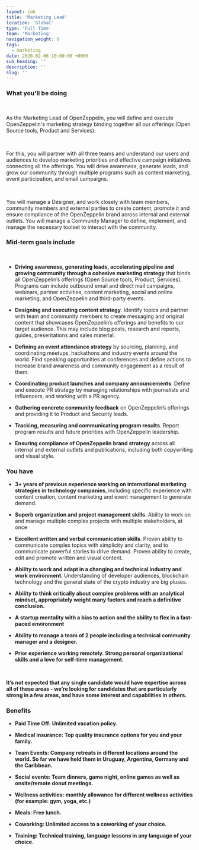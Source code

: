 ```yaml
---
layout: job
title: 'Marketing Lead'
location: 'Global'
type: 'Full Time'
team: 'Marketing'
navigation_weight: 0
tags:
  - marketing
date: 2020-02-06 10:00:00 +0000
sub_heading: ''
description: ''
slug: ''
---
```


<div class="requirements">
  <h3 class="job-description-title">What you'll be doing</h3>
  <br/>
  <p>As the Marketing Lead of OpenZeppelin, you will define and execute OpenZeppelin's marketing strategy binding together all our offerings (Open Source tools, Product and Services).</p>
  <br/>
  <p>For this, you will partner with all three teams and understand our users and audiences to develop marketing priorities and effective campaign initiatives connecting all the offerings. You will drive awareness, generate leads, and grow our community through multiple programs such as content marketing, event participation, and email campaigns.</p>
  <br/>
  <p>You will manage a Designer, and work closely with team members, community members and external parties to create content, promote it and ensure compliance of the OpenZeppelin brand across internal and external outlets. You will manage a Community Manager to define, implement, and manage the necessary toolset to interact with the community.</p>
</div>
<div class="requirements">
  <h3 class="job-description-title">Mid-term goals include</h3>
  <br/>
  <ul>
    <li><p><b>Driving awareness, generating leads, accelerating pipeline and growing community through a cohesive marketing strategy</b> that binds all OpenZeppelin’s offerings (Open Source tools, Product, Services). Programs can include outbound email and direct mail campaigns, webinars, partner activities, content marketing, social and online marketing, and OpenZeppelin and third-party events. </p></li>
    <li><p><b>Designing and executing content strategy</b>. Identify topics and partner with team and community members to create messaging and original content that showcases OpenZeppelin’s offerings and benefits to our target audience. This may include blog posts, research and reports, guides, presentations and sales material.</p></li>
    <li><p><b>Defining an event attendance strategy</b> by sourcing, planning, and coordinating meetups, hackathons and industry events around the world. Find speaking opportunities at conferences and define actions to increase brand awareness and community engagement as a result of them.</p></li>
    <li><p><b>Coordinating product launches and company announcements</b>. Define and execute PR strategy by managing relationships with journalists and influencers, and working with a PR agency.</p></li>
    <li><p><b>Gathering concrete community feedback</b> on OpenZeppelin’s offerings and providing it to Product and Security leads.</p></li>
    <li><p><b>Tracking, measuring and communicating program results</b>. Report program results and future priorities with OpenZeppelin leadership.</p></li>
    <li><p><b>Ensuring compliance of OpenZeppelin brand strategy</b> across all internal and external outlets and publications, including both copywriting and visual style. </p></li>
  </ul>
</div>
<div class="requirements">
  <h3 class="job-description-title">You have</h3>
  <ul>
    <li><p><b>3+ years of previous experience working on international marketing strategies in technology companies</b>, including specific experience with content creation, content marketing and event management to generate demand.</p></li>
    <li><p><b>Superb organization and project management skills</b>. Ability to work on and manage multiple complex projects with multiple stakeholders, at once</p></li>
    <li><p><b>Excellent written and verbal communication skills</b>. Proven ability to communicate complex topics with simplicity and clarity, and to communicate powerful stories to drive demand. Proven ability to create, edit and promote written and visual content.</p></li>
    <li><p><b>Ability to work and adapt in a changing and technical industry and work environment</b>. Understanding of developer audiences, blockchain technology and the general state of the crypto industry are big pluses.</p></li>
    <li><p><b>Ability to think critically about complex problems with an analytical mindset, appropriately weight many factors and reach a definitive conclusion.</p></li>
    <li><p><b>A startup mentality with a bias to action</b> and the ability to flex in a fast-paced environment</p></li>
    <li><p><b>Ability to manage a team of 2 people</b> including a technical community manager and a designer.</p></li>
    <li><p><b>Prior experience working remotely</b>. Strong personal organizational skills and a love for self-time management.</p></li>
  </ul>
  <br/>
  <p>It’s not expected that any single candidate would have expertise across all of these areas - we’re looking for candidates that are particularly strong in a few areas, and have some interest and capabilities in others.</p>
</div>
<div class="requirements">
  <h3 class="job-description-title">Benefits</h3>
  <ul>
    <li><p><b>Paid Time Off:</b> Unlimited vacation policy.</p></li>
    <li><p><b>Medical insurance:</b> Top quality insurance options for you and your family. </p></li>
    <li><p><b>Team Events:</b> Company retreats in different locations around the world. So far we have held them in Uruguay, Argentina, Germany and the Caribbean.</p></li>
    <li><p><b>Social events:</b> Team dinners, game night, online games as well as onsite/remote donut meetings.</p></li>
    <li><p><b>Wellness activities:</b> monthly allowance for different wellness activities (for example: gym, yoga, etc.)</p></li>
    <li><p><b>Meals:</b> Free lunch.</p></li>
    <li><p><b>Coworking:</b> Unlimited access to a coworking of your choice.</p></li>
    <li><p><b>Training:</b> Technical training, language lessons in any language of your choice.</p></li>
  </ul>
</div>
